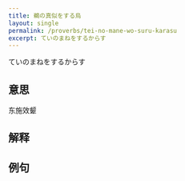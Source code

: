 ```yaml
---
title: 鵜の真似をする烏
layout: single
permalink: /proverbs/tei-no-mane-wo-suru-karasu
excerpt: ていのまねをするからす
---
```


ていのまねをするからす

## 意思

东施效颦

## 解释

## 例句

